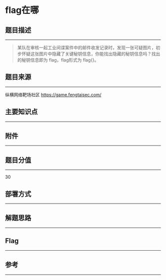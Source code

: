 # flag在哪

## 题目描述
---
> 某队在审核一起工业间谍案件中的邮件收发记录时，发现一张可疑图片，初步怀疑这张图片中隐藏了关键秘钥信息，你能找出隐藏的秘钥信息吗？找出的秘钥信息即为 flag，flag形式为 flag{}。

## 题目来源
---
纵横网络靶场社区 https://game.fengtaisec.com/

## 主要知识点
---


## 附件
---


## 题目分值
---
30

## 部署方式
---


## 解题思路
---


## Flag
---


## 参考
---
